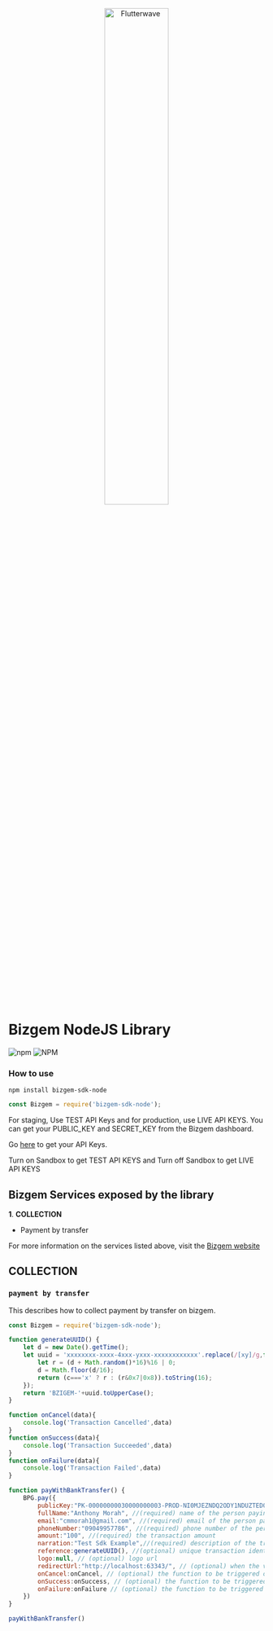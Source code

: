 <p align="center">
    <img title="Flutterwave" src="https://quikgem-repo.s3.amazonaws.com/bizlogotext.png" width="50%"/>
</p>

# Bizgem NodeJS Library

![npm](https://img.shields.io/npm/v/bizgem-sdk-node)
![NPM](https://img.shields.io/npm/l/bizgem-sdk-node)

[comment]: <> (![Node.js Package]&#40;https://github.com/Bizgem/bizgem-sdk-node/workflows/Node.js%20Package/badge.svg&#41;)
[comment]: <> (![npm]&#40;https://img.shields.io/npm/dt/bizgem-sdk-node&#41;)



### How to use

`npm install bizgem-sdk-node`


```javascript
const Bizgem = require('bizgem-sdk-node');

```

For staging, Use TEST API Keys and for production, use LIVE API KEYS.
You can get your PUBLIC_KEY and SECRET_KEY from the Bizgem dashboard.

Go [here](https://dashboard.bizgem.io/settings/settings) to get your API Keys.

Turn on Sandbox to get TEST API KEYS and Turn off Sandbox to get LIVE API KEYS

## Bizgem Services exposed by the library

**1**.  **COLLECTION**

* Payment by transfer

For more information on the services listed above, visit the [Bizgem website](https://bizgem.io)




## COLLECTION


### ```payment by transfer```

This describes how to collect payment by transfer on bizgem.



```javascript
const Bizgem = require('bizgem-sdk-node');

function generateUUID() {
    let d = new Date().getTime();
    let uuid = 'xxxxxxxx-xxxx-4xxx-yxxx-xxxxxxxxxxxx'.replace(/[xy]/g,function(c) {
        let r = (d + Math.random()*16)%16 | 0;
        d = Math.floor(d/16);
        return (c==='x' ? r : (r&0x7|0x8)).toString(16);
    });
    return 'BZIGEM-'+uuid.toUpperCase();
}

function onCancel(data){
    console.log('Transaction Cancelled',data)
}
function onSuccess(data){
    console.log('Transaction Succeeded',data)
}
function onFailure(data){
    console.log('Transaction Failed',data)
}

function payWithBankTransfer() {
    BPG.pay({
        publicKey:"PK-00000000030000000003-PROD-NI0MJEZNDQ2ODY1NDUZTED025282E9CCA968BEEFD98089D3CDAC4053FE49FA422B92F290F5472D474A11", //(required) your public key, this gotten from dashboard
        fullName:"Anthony Morah", //(required) name of the person paying
        email:"cmmorah1@gmail.com", //(required) email of the person paying
        phoneNumber:"09049957786", //(required) phone number of the person paying
        amount:"100", //(required) the transaction amount
        narration:"Test Sdk Example",//(required) description of the transaction
        reference:generateUUID(), //(optional) unique transaction identifier
        logo:null, // (optional) logo url
        redirectUrl:"http://localhost:63343/", // (optional) when the value is null it assumes the current url
        onCancel:onCancel, // (optional) the function to be triggered on a cancelled transaction
        onSuccess:onSuccess, // (optional) the function to be triggered on a successful transaction
        onFailure:onFailure // (optional) the function to be triggered on a failed transaction
    })
}

payWithBankTransfer()

```